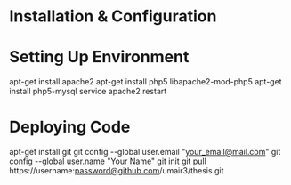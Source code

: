 Installation & Configuration
============================

Setting Up Environment
======================
apt-get install apache2
apt-get install php5 libapache2-mod-php5
apt-get install php5-mysql
service apache2 restart

Deploying Code
==============
apt-get install git
git config --global user.email "your_email@mail.com"
git config --global user.name "Your Name"
git init
git pull https://username:password@github.com/umair3/thesis.git


